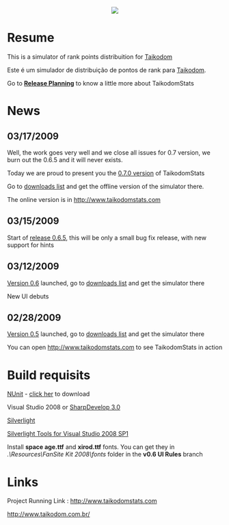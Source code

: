 <p align='center'><img src='http://taikodomstats.googlecode.com/svn/wiki/images/TaikodomStats_Logo.png' /></p>

# Resume #
This is a simulator of rank points distribuition for [Taikodom](http://www.taikodom.com/)

Este é um simulador de distribuição de pontos de rank para [Taikodom](http://www.taikodom.com.br/).

Go to **[Release Planning](ReleasePlanning.md)** to know a little more about TaikodomStats

# News #
## 03/17/2009 ##
Well, the work goes very well and we close all issues for 0.7 version, we burn out the 0.6.5 and it will never exists.

Today we are proud to present you the [0.7.0 version](http://code.google.com/p/taikodomstats/issues/list?can=1&q=label%3AMilestone-Release0.7) of TaikodomStats

Go to [downloads list](http://code.google.com/p/taikodomstats/downloads/list) and get the offline version of the simulator there.

The online version is in http://www.taikodomstats.com

## 03/15/2009 ##
Start of [release 0.6.5](http://code.google.com/p/taikodomstats/issues/list?can=1&q=label%3AMilestone-Release0.6.5), this will be only a small bug fix release, with new support for hints

## 03/12/2009 ##
[Version 0.6](http://code.google.com/p/taikodomstats/downloads/detail?name=v0.6UIRulez.zip&can=2&q=#makechanges) launched, go to [downloads list](http://code.google.com/p/taikodomstats/downloads/list) and get the simulator there

New UI debuts

## 02/28/2009 ##
[Version 0.5](http://code.google.com/p/taikodomstats/downloads/detail?name=v0.5%20Fast%20Career%20Simulator%20Ready.zip&can=2&q=#makechanges) launched, go to [downloads list](http://code.google.com/p/taikodomstats/downloads/list) and get the simulator there

You can open http://www.taikodomstats.com to see TaikodomStats in action

# Build requisits #

[NUnit](http://www.nunit.org/index.php) - [click her](http://www.nunit.org/index.php?p=download) to download

Visual Studio 2008 or [SharpDevelop 3.0](http://www.icsharpcode.net/OpenSource/SD/Download/#SharpDevelop30)

[Silverlight](http://silverlight.net/GetStarted/)

[Silverlight Tools for Visual Studio 2008 SP1](http://go.microsoft.com/fwlink/?LinkId=129043)

Install **space age.ttf** and **xirod.ttf** fonts. You can get they in _.\Resources\FanSite Kit 2008\fonts_ folder in the **v0.6 UI Rules** branch

# Links #

Project Running Link : http://www.taikodomstats.com

http://www.taikodom.com.br/